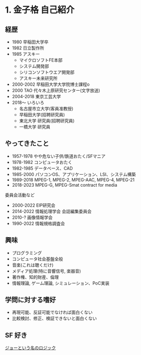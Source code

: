 # 1. 金子格 自己紹介

## 経歴
- 1980 早稲田大学卒
- 1982 日立製作所
- 1985 アスキー
  - マイクロソフトFE本部
  - システム開発部
  - シリコンソフトウエア開発部
  - アスキー未来研究所
- 2000-2002 早稲田大学大学院博士課程o
- 2000 TAO 代々木上原研究センター(文字放送)
- 2004-2018 東京工芸大学
- 2018～ いろいろ
  - 名古屋市立大学(客員准教授)
  - 早稲田大学(招聘研究員)
  - 東北大学 研究員(招聘研究員)
  - 一橋大学 研究員

## やってきたこと
-  1957-1978 やや危ない子供/鉄道おたく/SFマニア
-  1978-1982 コンピュータおたく
-  1982-1985 データベース、CAD
-  1985-2000 パソコンOS、アプリケーション、LSI、システム構築
-  1989-2018 MPEG-1, MPEG-2, MPEG-AAC, MPEG-4, MPEG-21
-  2018-2023 MPEG-G, MPEG-Smat contract for media

 委員会活動など
 -  2000-2022 EIP研究会
 -  2014-2022 情報処理学会 会誌編集委員会
 -  2010-? 画像情報学会
 -  1990-2022 情報規格調査会
 
## 興味
- プログラミング
- コンピュータ社会基盤全般
- 音楽(これは聴くだけ)
- メディア処理(特に音響信号, 楽器音)
- 著作権、知的財産、倫理
- 情報理論, ゲーム理論, シミュレーション、PoC実装

## 学問に対する嗜好
 - 再現可能、反証可能でなければ面白くない
 - 比較検討、修正、検証できないと面白くない

## SF 好き

[ジョーという名のロジック](http://id.nii.ac.jp/1001/00143754/)


